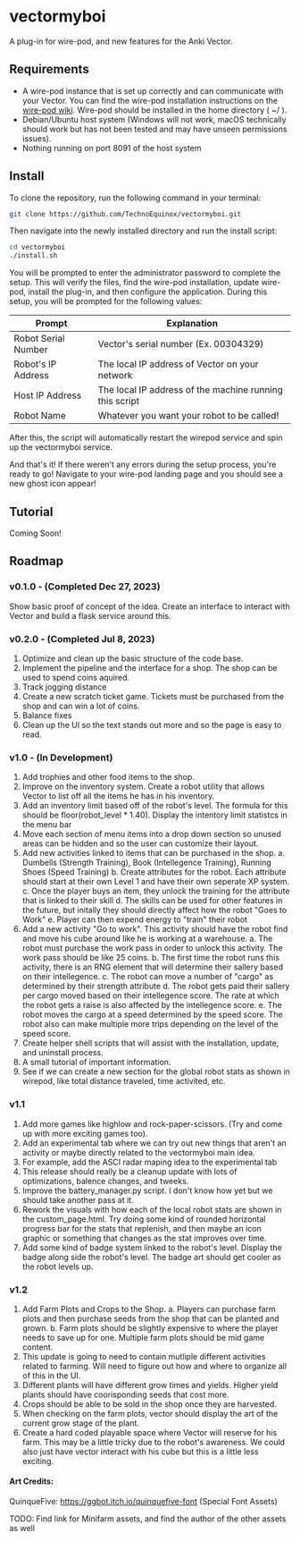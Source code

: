 # vectormyboi
A plug-in for wire-pod, and new features for the Anki Vector.

## Requirements
- A wire-pod instance that is set up correctly and can communicate with your Vector. You can find the wire-pod installation instructions on the [wire-pod wiki](https://github.com/kercre123/wire-pod/wiki/Installation). Wire-pod should be installed in the home directory ( ~/ ).
- Debian/Ubuntu host system (Windows will not work, macOS technically should work but has not been tested and may have unseen permissions issues).
- Nothing running on port 8091 of the host system

## Install
To clone the repository, run the following command in your terminal:

```sh
git clone https://github.com/TechnoEquinox/vectormyboi.git
```

Then navigate into the newly installed directory and run the install script:
```sh
cd vectormyboi
./install.sh
```
You will be prompted to enter the administrator password to complete the setup. This will verify the files, find the wire-pod installation, update wire-pod, install the plug-in, and then configure the application. During this setup, you will be prompted for the following values:


| Prompt    | Explanation     |
|--------------|--------------|
| Robot Serial Number | Vector's serial number (Ex. 00304329) |
| Robot's IP Address | The local IP address of Vector on your network |
| Host IP Address | The local IP address of the machine running this script |
| Robot Name | Whatever you want your robot to be called! |

After this, the script will automatically restart the wirepod service and spin up the vectormyboi service.

And that's it! If there weren't any errors during the setup process, you're ready to go! Navigate to your wire-pod landing page and you should see a new ghost icon appear!

## Tutorial

Coming Soon!

## Roadmap

### v0.1.0 - **(Completed Dec 27, 2023)**

Show basic proof of concept of the idea. Create an interface to interact with Vector and build a flask service around this. 

### v0.2.0 - **(Completed Jul 8, 2023)**

1. Optimize and clean up the basic structure of the code base.
2. Implement the pipeline and the interface for a shop. The shop can be used to spend coins aquired.
3. Track jogging distance
4. Create a new scratch ticket game. Tickets must be purchased from the shop and can win a lot of coins.
5. Balance fixes
6. Clean up the UI so the text stands out more and so the page is easy to read.

### v1.0 - **(In Development)**

1. Add trophies and other food items to the shop.
2. Improve on the inventory system. Create a robot utility that allows Vector to list off all the items he has in his inventory.
3. Add an inventory limit based off of the robot's level. The formula for this should be floor(robot_level * 1.40). Display the intentory limit statistcs in the menu bar
4. Move each section of menu items into a drop down section so unused areas can be hidden and so the user can customize their layout.
5. Add new activities linked to items that can be purchased in the shop.
     a. Dumbells (Strength Training), Book (Intellegence Training), Running Shoes (Speed Training)
     b. Create attributes for the robot. Each attribute should start at their own Level 1 and have their own seperate XP system.
     c. Once the player buys an item, they unlock the training for the attribute that is linked to their skill
     d. The skills can be used for other features in the future, but initally they should directly affect how the robot "Goes to Work"
     e. Player can then expend energy to "train" their robot
7. Add a new activity "Go to work". This activity should have the robot find and move his cube around like he is working at a warehouse.
   a. The robot must purchase the work pass in order to unlock this activity. The work pass should be like 25 coins.
   b. The first time the robot runs this activity, there is an RNG element that will determine their sallery based on their intellegence.
   c. The robot can move a number of "cargo" as determined by their strength attribute
   d. The robot gets paid their sallery per cargo moved based on their intellegence score. The rate at which the robot gets a raise is also affected by the intellegence score.
   e. The robot moves the cargo at a speed determined by the speed score. The robot also can make multiple more trips depending on the level of the speed score.
8. Create helper shell scripts that will assist with the installation, update, and uninstall process.
9. A small tutorial of important information.
10. See if we can create a new section for the global robot stats as shown in wirepod, like total distance traveled, time activited, etc.

### v1.1

1. Add more games like highlow and rock-paper-scissors. (Try and come up with more exciting games too).
2. Add an experimental tab where we can try out new things that aren't an activity or maybe directly related to the vectormyboi main idea.
3. For example, add the ASCI radar maping idea to the experimental tab
4. This release should really be a cleanup update with lots of optimizations, balence changes, and tweeks.
5. Improve the battery_manager.py script. I don't know how yet but we should take another pass at it.
7. Rework the visuals with how each of the local robot stats are shown in the custom_page.html. Try doing some kind of rounded horizontal progress bar for the stats that replenish, and then maybe an icon graphic or something
   that changes as the stat improves over time.
8. Add some kind of badge system linked to the robot's level. Display the badge along side the robot's level. The badge art should get cooler as the robot levels up. 

### v1.2

1. Add Farm Plots and Crops to the Shop.
   a. Players can purchase farm plots and then purchase seeds from the shop that can be planted and grown.
   b. Farm plots should be slightly expensive to where the player needs to save up for one. Multiple farm plots should be mid game content. 
3. This update is going to need to contain mutliple different activities related to farming. Will need to figure out how and where to organize all of this in the UI.
4. Different plants will have different grow times and yields. Higher yield plants should have coorisponding seeds that cost more.
5. Crops should be able to be sold in the shop once they are harvested.
6. When checking on the farm plots, vector should display the art of the current grow stage of the plant.
7. Create a hard coded playable space where Vector will reserve for his farm. This may be a little tricky due to the robot's awareness. We could also just have vector interact with his cube but this is a little less exciting.


#### Art Credits:
QuinqueFive: https://ggbot.itch.io/quinquefive-font (Special Font Assets)

TODO: Find link for Minifarm assets, and find the author of the other assets as well
